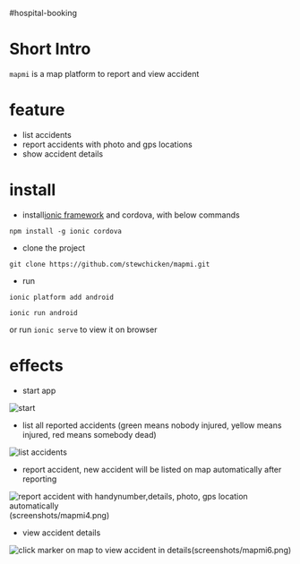 #hospital-booking


# Short Intro

`mapmi` is a map platform to report and view accident 



# feature

 - list accidents
 - report accidents with photo and gps locations
 - show accident details
 
 
# install

- install[ionic framework](http://ionicframework.com) and cordova, with below commands

`
   npm install -g ionic cordova
`

- clone the project

`
  git clone https://github.com/stewchicken/mapmi.git
`

- run

`
  ionic platform add android
`

` ionic run android
`

or run `ionic serve` to view it on browser


# effects

- start app 

![start](screenshots/mapmi1.png)

- list all reported accidents (green means nobody injured, yellow means injured, red means somebody dead)

![list accidents](screenshots/mapmi2.png)

- report accident, new accident will be listed on map automatically after reporting

![report accident with  handynumber,details,  photo, gps location automatically](screenshots/mapmi3.png)(screenshots/mapmi4.png)

- view accident details

![click marker on map to view accident in details](screenshots/mapmi5.png)(screenshots/mapmi6.png)









 
 
